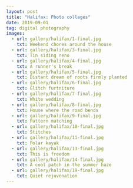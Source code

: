 ```yaml
---
layout: post
title: "Halifax: Photo collages"
date: 2019-09-01
tag: digital photography
images:
  - url: gallery/halifax/1-final.jpg
    txt: Weekend chores around the house
  - url: gallery/halifax/3-final.jpg
    txt: Tin siding reno
  - url: gallery/halifax/4-final.jpg
    txt: A runner's break
  - url: gallery/halifax/5-final.jpg
    txt: Distant dream of roots firmly planted
  - url: gallery/halifax/6-final.jpg
    txt: Glitch furtniture
  - url: gallery/halifax/7-final.jpg
    txt: White wedding
  - url: gallery/halifax/8-final.jpg
    txt: House where the road bends
  - url: gallery/halifax/9-final.jpg
    txt: Pattern matching
  - url: gallery/halifax/10-final.jpg
    txt: Stitches
  - url: gallery/halifax/11-final.jpg
    txt: Polar kayak
  - url: gallery/halifax/13-final.jpg
    txt: This is freedom
  - url: gallery/halifax/14-final.jpg
    txt: A cool patch in the summer haze
  - url: gallery/halifax/19-final.jpg
    txt: Quiet rejuvenation
---
```

